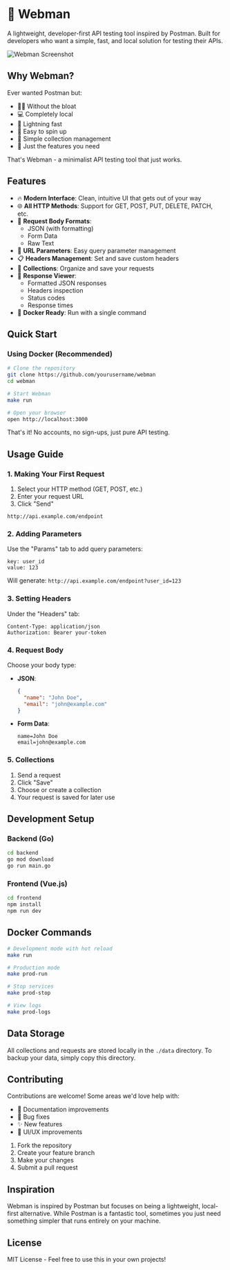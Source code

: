 # 🚀 Webman

A lightweight, developer-first API testing tool inspired by Postman. Built for developers who want a simple, fast, and local solution for testing their APIs.

![Webman Screenshot](docs/screenshot.png)

## Why Webman?

Ever wanted Postman but:
- 🏃‍♂️ Without the bloat
- 💻 Completely local
- 🚀 Lightning fast
- 🐳 Easy to spin up
- 📁 Simple collection management
- 🎯 Just the features you need

That's Webman - a minimalist API testing tool that just works.

## Features

- 🔥 **Modern Interface**: Clean, intuitive UI that gets out of your way
- 🌐 **All HTTP Methods**: Support for GET, POST, PUT, DELETE, PATCH, etc.
- 📝 **Request Body Formats**: 
  - JSON (with formatting)
  - Form Data
  - Raw Text
- 🎯 **URL Parameters**: Easy query parameter management
- 📋 **Headers Management**: Set and save custom headers
- 💾 **Collections**: Organize and save your requests
- 🔄 **Response Viewer**: 
  - Formatted JSON responses
  - Headers inspection
  - Status codes
  - Response times
- 🐳 **Docker Ready**: Run with a single command

## Quick Start

### Using Docker (Recommended)

```bash
# Clone the repository
git clone https://github.com/yourusername/webman
cd webman

# Start Webman
make run

# Open your browser
open http://localhost:3000
```

That's it! No accounts, no sign-ups, just pure API testing.

## Usage Guide

### 1. Making Your First Request

1. Select your HTTP method (GET, POST, etc.)
2. Enter your request URL
3. Click "Send"

```
http://api.example.com/endpoint
```

### 2. Adding Parameters

Use the "Params" tab to add query parameters:
```
key: user_id
value: 123
```
Will generate: `http://api.example.com/endpoint?user_id=123`

### 3. Setting Headers

Under the "Headers" tab:
```
Content-Type: application/json
Authorization: Bearer your-token
```

### 4. Request Body

Choose your body type:
- **JSON**:
  ```json
  {
    "name": "John Doe",
    "email": "john@example.com"
  }
  ```
- **Form Data**:
  ```
  name=John Doe
  email=john@example.com
  ```

### 5. Collections

1. Send a request
2. Click "Save"
3. Choose or create a collection
4. Your request is saved for later use

## Development Setup

### Backend (Go)
```bash
cd backend
go mod download
go run main.go
```

### Frontend (Vue.js)
```bash
cd frontend
npm install
npm run dev
```

## Docker Commands

```bash
# Development mode with hot reload
make run

# Production mode
make prod-run

# Stop services
make prod-stop

# View logs
make prod-logs
```

## Data Storage

All collections and requests are stored locally in the `./data` directory. To backup your data, simply copy this directory.

## Contributing

Contributions are welcome! Some areas we'd love help with:
- 📝 Documentation improvements
- 🐛 Bug fixes
- ✨ New features
- 🎨 UI/UX improvements

1. Fork the repository
2. Create your feature branch
3. Make your changes
4. Submit a pull request

## Inspiration

Webman is inspired by Postman but focuses on being a lightweight, local-first alternative. While Postman is a fantastic tool, sometimes you just need something simpler that runs entirely on your machine.

## License

MIT License - Feel free to use this in your own projects! 